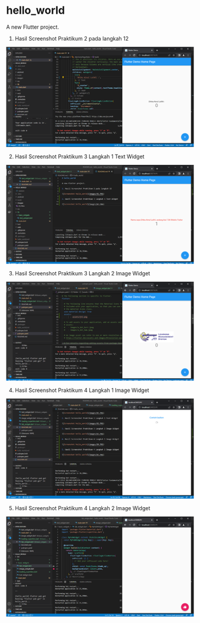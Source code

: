 # hello_world

A new Flutter project.

1. Hasil Screenshot Praktikum 2 pada langkah 12

![Screenshot hello_world](images/01.PNG)

2. Hasil Screenshot Praktikum 3 Langkah 1 Text Widget

![Screenshot hello_world](images/02.PNG)

3. Hasil Screenshot Praktikum 3 Langkah 2 Image Widget

![Screenshot hello_world](images/03.PNG)

4. Hasil Screenshot Praktikum 4 Langkah 1 Image Widget

![Screenshot hello_world](images/04.PNG)

5. Hasil Screenshot Praktikum 4 Langkah 2 Image Widget

![Screenshot hello_world](images/05.PNG)

